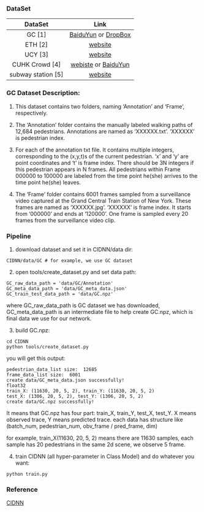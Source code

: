 ### DataSet

|      DataSet       |                             Link                             |
| :----------------: | :----------------------------------------------------------: |
|       GC [1]       | [BaiduYun](https://pan.baidu.com/s/1dD0EmXF) or [DropBox](https://www.dropbox.com/s/7y90xsxq0l0yv8d/cvpr2015_pedestrianWalkingPathDataset.rar?dl=0) |
|      ETH [2]       | [website](http://www.vision.ee.ethz.ch/~stefpell/lta/index.html) |
|      UCY [3]       | [website](https://graphics.cs.ucy.ac.cy/research/downloads/crowd-data) |
|   CUHK Crowd [4]   | [webiste](http://www.ee.cuhk.edu.hk/~jshao/projects/CUHKcrowd_files/cuhk_crowd_dataset.htm) or [BaiduYun](cuhk_crowd.md) |
| subway station [5] | [website](http://www.ee.cuhk.edu.hk/~xgwang/grandcentral.html) |

### GC Dataset Description:

1. This dataset contains two folders, naming ‘Annotation’ and ‘Frame’, respectively.

2. The ‘Annotation’ folder contains the manually labeled walking paths of 12,684 pedestrians. Annotations are named as ‘XXXXXX.txt’. ‘XXXXXX’ is pedestrian index.

3. For each of the annotation txt file. It contains multiple integers, corresponding to the (x,y,t)s of the current pedestrian. ‘x’ and ‘y’ are point coordinates and ‘t’ is frame index. There should be 3N integers if this pedestrian appears in N frames. All pedestrians within Frame 000000 to 100000 are labeled from the time point he(she) arrives to the time point he(she) leaves.

4. The ‘Frame’ folder contains 6001 frames sampled from a surveillance video captured at the Grand Central Train Station of New York. These frames are named as ‘XXXXXX.jpg’. ‘XXXXXX’ is frame index. It starts from ‘000000’ and ends at ‘120000’. One frame is sampled every 20 frames from the surveillance video clip.

### Pipeline

1. download dataset and set it in CIDNN/data dir:

```
CIDNN/data/GC # for example, we use GC dataset
```

2. open tools/create_dataset.py and set data path:

```
GC_raw_data_path = 'data/GC/Annotation'
GC_meta_data_path = 'data/GC_meta_data.json'
GC_train_test_data_path = 'data/GC.npz'
```

where GC_raw_data_path is GC dataset we has downloaded, GC_meta_data_path is an intermediate file to help create GC.npz, which is final data we use for our network.

3. build GC.npz:

```
cd CIDNN
python tools/create_dataset.py
```

you will get this output:

```
pedestrian_data_list size:  12685
frame_data_list size:  6001
create data/GC_meta_data.json successfully!
float32
train_X: (11630, 20, 5, 2), train_Y: (11630, 20, 5, 2)
test_X: (1306, 20, 5, 2), test_Y: (1306, 20, 5, 2)
create data/GC.npz successfully!
```

It means that GC.npz has four part: train_X, train_Y, test_X, test_Y. X means observed trace, Y means predicted trace. each data has structure like (batch_num, pedestrian_num, obv_frame / pred_frame, dim)

for example, train_X(11630, 20, 5, 2) means there are 11630 samples, each sample has 20 pedestrians in the same 2d scene, we observe 5 frame.

4. train CIDNN (all hyper-parameter in Class Model) and do whatever you want:

```
python train.py
```

### Reference

[CIDNN](https://github.com/svip-lab/CIDNN/blob/master/README.md)
